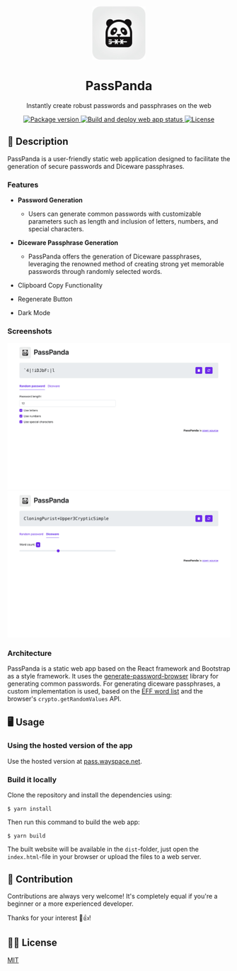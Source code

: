 <p align="center">
    <img src=".github/media/logo.png" width="120" height="120" alt="PassPanda app logo">
</p>

<h1 align="center">PassPanda</h1>
<p align="center">Instantly create robust passwords and passphrases on the web</p>

<p align="center">
    <a href="https://github.com/jarne/passpanda/blob/main/package.json">
        <img src="https://img.shields.io/github/package-json/v/jarne/passpanda.svg" alt="Package version">
    </a>
    <a href="https://github.com/jarne/passpanda/actions/workflows/build-deploy.yml">
        <img src="https://github.com/jarne/passpanda/actions/workflows/build-deploy.yml/badge.svg" alt="Build and deploy web app status">
    </a>
    <a href="https://github.com/jarne/passpanda/blob/main/LICENSE">
        <img src="https://img.shields.io/github/license/jarne/passpanda.svg" alt="License">
    </a>
</p>

## 📙 Description

PassPanda is a user-friendly static web application designed to facilitate the generation of secure passwords and Diceware passphrases.

### Features

- **Password Generation**

    - Users can generate common passwords with customizable parameters such as length and inclusion of letters, numbers, and special characters.

- **Diceware Passphrase Generation**

    - PassPanda offers the generation of Diceware passphrases, leveraging the renowned method of creating strong yet memorable passwords through randomly selected words.

- Clipboard Copy Functionality
- Regenerate Button
- Dark Mode

### Screenshots

<img src=".github/media/screenshot_common.png" alt="Common password generation page">

<img src=".github/media/screenshot_passphrase.png" alt="Passphrase generation page">

### Architecture

PassPanda is a static web app based on the React framework and Bootstrap as a style framework.
It uses the [generate-password-browser](https://www.npmjs.com/package/generate-password-browser) library for generating common passwords.
For generating diceware passphrases, a custom implementation is used,
based on the [EFF word list](https://www.eff.org/files/2016/07/18/eff_large_wordlist.txt)
and the browser's `crypto.getRandomValues` API.

## 🖥 Usage

### Using the hosted version of the app

Use the hosted version at [pass.wayspace.net](https://pass.wayspace.net).

### Build it locally

Clone the repository and install the dependencies using:

```
$ yarn install
```

Then run this command to build the web app:

```
$ yarn build
```

The built website will be available in the `dist`-folder, just open the `index.html`-file in your browser or upload the files to a web server.

## 🙋‍ Contribution

Contributions are always very welcome! It's completely equal if you're a beginner or a more experienced developer.

Thanks for your interest 🎉👍!

## 👨‍⚖️ License

[MIT](https://github.com/jarne/passpanda/blob/main/LICENSE)
